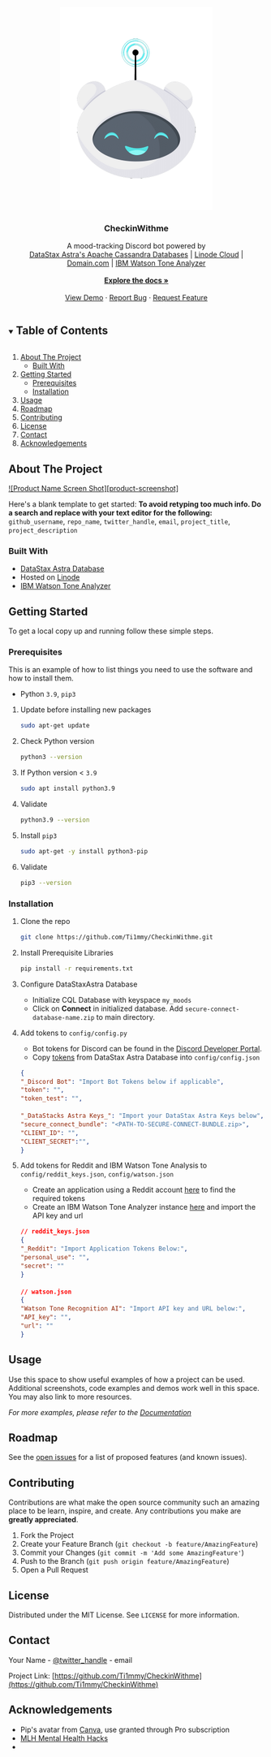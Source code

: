 <!-- PROJECT LOGO -->
<br />
<p align="center">
  <a href="https://github.com/Ti1mmy/CheckinWithme">
    <img src="resource/logo.png" alt="Logo" width="300" height="400">
  </a>

  <h3 align="center">CheckinWithme</h3>

  <p align="center">
    A mood-tracking Discord bot powered by
    <br /> <a href="https://www.datastax.com/products/datastax-astra" target="_blank">DataStax Astra's Apache Cassandra Databases</a> | <a href="https://www.linode.com/" target="_blank">Linode Cloud</a> | <a href="https://www.domain.com/" target="_blank">Domain.com</a> | <a href="https://www.ibm.com/watson/services/tone-analyzer/" target="_blank">IBM Watson Tone Analyzer</a>
    <br />
    <br />
    <a href="https://github.com/Ti1mmy/CheckinWithme/blob/main/README.md"><strong>Explore the docs »</strong></a>
    <br />
    <br />
    <a href="https://github.com/Ti1mmy/CheckinWithme">View Demo</a>
    ·
    <a href="https://github.com/Ti1mmy/CheckinWithme/issues">Report Bug</a>
    ·
    <a href="https://github.com/Ti1mmy/CheckinWithme/issues">Request Feature</a>
  </p>
</p>



<!-- TABLE OF CONTENTS -->
<details open="open">
  <summary><h2 style="display: inline-block">Table of Contents</h2></summary>
  <ol>
    <li>
      <a href="#about-the-project">About The Project</a>
      <ul>
        <li><a href="#built-with">Built With</a></li>
      </ul>
    </li>
    <li>
      <a href="#getting-started">Getting Started</a>
      <ul>
        <li><a href="#prerequisites">Prerequisites</a></li>
        <li><a href="#installation">Installation</a></li>
      </ul>
    </li>
    <li><a href="#usage">Usage</a></li>
    <li><a href="#roadmap">Roadmap</a></li>
    <li><a href="#contributing">Contributing</a></li>
    <li><a href="#license">License</a></li>
    <li><a href="#contact">Contact</a></li>
    <li><a href="#acknowledgements">Acknowledgements</a></li>
  </ol>
</details>



<!-- ABOUT THE PROJECT -->
## About The Project

[![Product Name Screen Shot][product-screenshot]](https://example.com)

Here's a blank template to get started:
**To avoid retyping too much info. Do a search and replace with your text editor for the following:**
`github_username`, `repo_name`, `twitter_handle`, `email`, `project_title`, `project_description`


### Built With

* [DataStax Astra Database](https://www.datastax.com/products/datastax-astra)
* Hosted on [Linode](https://www.linode.com/)
* [IBM Watson Tone Analyzer](https://www.ibm.com/watson/services/tone-analyzer/)



<!-- GETTING STARTED -->
## Getting Started

To get a local copy up and running follow these simple steps.

### Prerequisites

This is an example of how to list things you need to use the software and how to install them.
* Python `3.9`, `pip3`
1. Update before installing new packages
   ```sh
   sudo apt-get update
   ```
2. Check Python version
   ```sh
   python3 --version
   ```
3. If Python version < `3.9`
   ```sh
   sudo apt install python3.9
   ```
4. Validate
   ```sh
   python3.9 --version
   ```
5. Install `pip3`
   ```sh
   sudo apt-get -y install python3-pip
   ```
6. Validate
   ```sh
   pip3 --version
   ```


### Installation

1. Clone the repo
   ```sh
   git clone https://github.com/Ti1mmy/CheckinWithme.git
   ```
2. Install Prerequisite Libraries
   ```sh
   pip install -r requirements.txt
   ```
3. Configure DataStaxAstra Database
    * Initialize CQL Database with keyspace `my_moods`
    * Click on **Connect** in initialized database. Add `secure-connect-database-name.zip` to main directory.
4. Add tokens to `config/config.py`
    * Bot tokens for Discord can be found in the [Discord Developer Portal](https://discord.com/developers/docs/intro). 
    * Copy [tokens](https://astra.datastax.com/settings/tokens) from DataStax Astra Database into `config/config.json`
   
   ```json
   {
   "_Discord Bot": "Import Bot Tokens below if applicable",
   "token": "",
   "token_test": "",

   "_DataStacks Astra Keys_": "Import your DataStax Astra Keys below",
   "secure_connect_bundle": "<PATH-TO-SECURE-CONNECT-BUNDLE.zip>",
   "CLIENT_ID": "",
   "CLIENT_SECRET":"",
   }
   ```
5. Add tokens for Reddit and IBM Watson Tone Analysis to `config/reddit_keys.json`, `config/watson.json`
    * Create an application using a Reddit account [here](https://www.reddit.com/prefs/apps) to find the required tokens
    * Create an IBM Watson Tone Analyzer instance [here](https://cloud.ibm.com/catalog/services/tone-analyzer) and import the API key and url
   
   ```json
   // reddit_keys.json
   {
   "_Reddit": "Import Application Tokens Below:",
   "personal_use": "",
   "secret": ""
   }

   // watson.json
   {
   "Watson Tone Recognition AI": "Import API key and URL below:",
   "API_key": "",
   "url": ""
   }
   ```


<!-- USAGE EXAMPLES -->
## Usage

Use this space to show useful examples of how a project can be used. Additional screenshots, code examples and demos work well in this space. You may also link to more resources.

_For more examples, please refer to the [Documentation](https://example.com)_



<!-- ROADMAP -->
## Roadmap

See the [open issues](https://github.com/github_username/repo_name/issues) for a list of proposed features (and known issues).



<!-- CONTRIBUTING -->
## Contributing

Contributions are what make the open source community such an amazing place to be learn, inspire, and create. Any contributions you make are **greatly appreciated**.

1. Fork the Project
2. Create your Feature Branch (`git checkout -b feature/AmazingFeature`)
3. Commit your Changes (`git commit -m 'Add some AmazingFeature'`)
4. Push to the Branch (`git push origin feature/AmazingFeature`)
5. Open a Pull Request



<!-- LICENSE -->
## License

Distributed under the MIT License. See `LICENSE` for more information.



<!-- CONTACT -->
## Contact

Your Name - [@twitter_handle](https://twitter.com/twitter_handle) - email

Project Link: [https://github.com/Ti1mmy/CheckinWithme](https://github.com/Ti1mmy/CheckinWithme)



<!-- ACKNOWLEDGEMENTS -->
## Acknowledgements

* Pip's avatar from [Canva](https://www.canva.com/), use granted through Pro subscription
* [MLH Mental Health Hacks](https://organize.mlh.io/participants/events/6797-mental-health-hacks)
* []()

